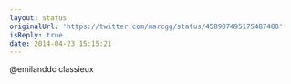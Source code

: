 ```yaml
---
layout: status
originalUrl: 'https://twitter.com/marcgg/status/458987495175487488'
isReply: true
date: 2014-04-23 15:15:21
---
```


@emilanddc classieux
